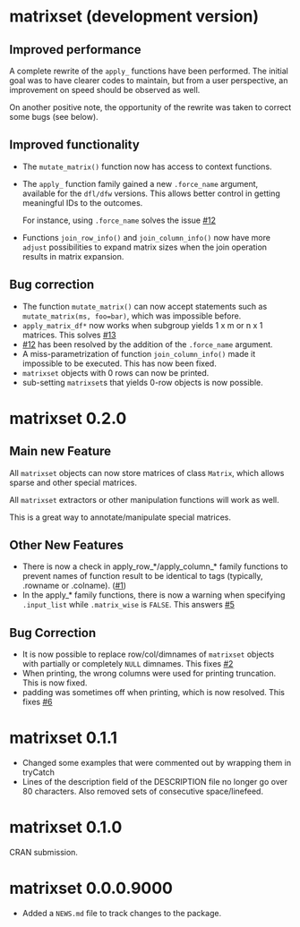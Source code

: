 # matrixset (development version)

## Improved performance

A complete rewrite of the `apply_` functions have been performed. The initial
goal was to have clearer codes to maintain, but from a user perspective, an 
improvement on speed should be observed as well.

On another positive note, the opportunity of the rewrite was taken to correct
some bugs (see below).

## Improved functionality

* The `mutate_matrix()` function now has access to context functions.
* The `apply_` function family gained a new `.force_name` argument, available
  for the `dfl/dfw` versions. This allows better control in getting meaningful
  IDs to the outcomes.
  
  For instance, using `.force_name` solves the issue
  [#12](https://github.com/pascalcroteau/matrixset/issues/12)
* Functions `join_row_info()` and `join_column_info()` now have more `adjust`
  possibilities to expand matrix sizes when the join operation results in matrix
  expansion.

## Bug correction

* The function `mutate_matrix()` can now accept statements such as 
  `mutate_matrix(ms, foo=bar)`, which was impossible before.
* `apply_matrix_df*` now works when subgroup yields 1 x m or n x 1 matrices.
  This solves [#13](https://github.com/pascalcroteau/matrixset/issues/13)
* [#12](https://github.com/pascalcroteau/matrixset/issues/12) has been resolved
  by the addition of the `.force_name` argument.
* A miss-parametrization of function `join_column_info()` made it impossible to
  be executed. This has now been fixed.
* `matrixset` objects with 0 rows can now be printed.
* sub-setting `matrixset`s that yields 0-row objects is now possible.

# matrixset 0.2.0

## Main new Feature

All `matrixset` objects can now store matrices of class `Matrix`, which allows
sparse and other special matrices.

All `matrixset` extractors or other manipulation functions will work as well.

This is a great way to annotate/manipulate special matrices.

## Other New Features

* There is now a check in apply_row_\*/apply_column_\* family functions to
  prevent names of function result to be identical to tags (typically, .rowname
  or .colname). ([#1](https://github.com/pascalcroteau/matrixset/issues/1))
* In the apply_* family functions, there is now a warning when specifying 
  `.input_list` while `.matrix_wise` is `FALSE`. This answers
   [#5](https://github.com/pascalcroteau/matrixset/issues/5)
   
## Bug Correction

* It is now possible to replace row/col/dimnames of `matrixset` objects with
  partially or completely `NULL` dimnames. This fixes
  [#2](https://github.com/pascalcroteau/matrixset/issues/2)
* When printing, the wrong columns were used for printing truncation. This is
  now fixed.
* padding was sometimes off when printing, which is now resolved. This fixes
  [#6](https://github.com/pascalcroteau/matrixset/issues/6)

# matrixset 0.1.1

* Changed some examples that were commented out by wrapping them in tryCatch
* Lines of the description field of the DESCRIPTION file no longer go over 80
  characters. Also removed sets of consecutive space/linefeed.

# matrixset 0.1.0

CRAN submission.

# matrixset 0.0.0.9000

* Added a `NEWS.md` file to track changes to the package.

